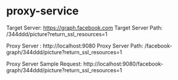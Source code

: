 # proxy-service

Target Server: https://graph.facebook.com
Target Server Path: /344ddd/picture?return_ssl_resources=1


Proxy Server : http://localhost:9080
Proxy Server Path: /facebook-graph/344ddd/picture?return_ssl_resources=1


Proxy Server Sample Request: http://localhost:9080/facebook-graph/344ddd/picture?return_ssl_resources=1

